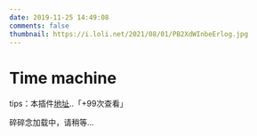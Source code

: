 ```yaml
---
date: 2019-11-25 14:49:08
comments: false
thumbnail: https://i.loli.net/2021/08/01/PB2XdWInbeErlog.jpg
---
```

<div class = "text-center"><h1>Time machine</h1></div><div class = "text-tips">

tips：本插件[地址](https://github.com/removeif/gitalk)..<span id="busuanzi_container_page_pv">「<span id="busuanzi_value_page_pv">+99</span>次查看」</span></div>
<div id="comment-container1"><div class="text-tips">碎碎念加载中，请稍等...</div></div>
<link rel="stylesheet" href="https://cdnjs.loli.net/ajax/libs/gitalk/1.6.0/gitalk.css"/>
<script>
    $.getScript("/js/gitalk_self.min.js", function () {
        var gitalk = new Gitalk({
            clientID: 'eeccaadc8ba876b69c84',
            clientSecret: 'ec8fb7eb220a98531e419bf6b9877c5e5292be4a',
            id: 'self-talking',
            repo: 'chenyu-k.github.io'
            owner: 'ChenYu-K',
            admin: "ChenYu-K",
            createIssueManually: true,
            distractionFreeMode: false
        });
        gitalk.render('comment-container1');
    });
</script>